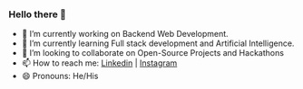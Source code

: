 ### Hello there 👋

- 🔭 I’m currently working on Backend Web Development.
- 🌱 I’m currently learning Full stack development and Artificial Intelligence.
- 👯 I’m looking to collaborate on Open-Source Projects and Hackathons
- 📫 How to reach me: [Linkedin](https://www.linkedin.com/in/faraz-hussain/) | [Instagram](https://www.instagram.com/fzhussainn/)
- 😄 Pronouns: He/His
